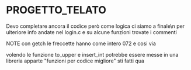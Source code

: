 # PROGETTO_TELATO

Devo completare ancora il codice però come logica ci siamo a finale\n 
per ulteriore info andate nel login.c e su alcune funzioni trovate i commenti

NOTE
con getch le freccette hanno come intero 072 e cosi via

volendo le funzione to_upper e insert_int potrebbe essere messe in una libreria apparte
"funzioni per codice migliore" sti fatti qua
